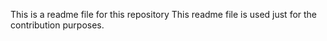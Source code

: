 This is a readme file for this repository
This readme file is used just for the contribution purposes.
